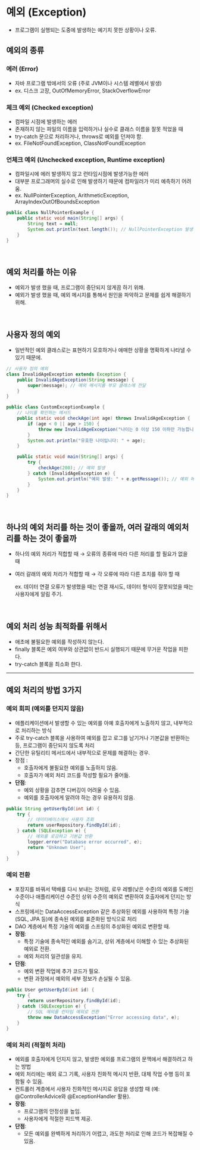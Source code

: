 # 예외 (Exception)

- 프로그램이 실행되는 도중에 발생하는 예기치 못한 상황이나 오류.

## 예외의 종류

### 에러 (Error)

- 자바 프로그램 밖에서의 오류 (주로 JVM이나 시스템 레벨에서 발생)
- ex. 디스크 고장, OutOfMemoryError, StackOverflowError

### 체크 예외 (Checked exception)

- 컴파일 시점에 발생하는 에러
- 존재하지 않는 파일의 이름을 입력하거나 실수로 클래스 이름을 잘못 적었을 때
- try-catch 문으로 처리하거나, throws로 예외를 던져야 함.
- ex. FileNotFoundException, ClassNotFoundException

### 언체크 예외 (Unchecked exception, Runtime exception)

- 컴파일시에 에러 발생하지 않고 런타임시점에 발생가능한 에러
- 대부분 프로그래머의 실수로 인해 발생하기 때문에 컴파일러가 미리 예측하기 어려움.
- ex. NullPointerException, ArithmeticException, ArrayIndexOutOfBoundsException

```java
public class NullPointerExample {
    public static void main(String[] args) {
        String text = null;
        System.out.println(text.length()); // NullPointerException 발생
    }
}
```

<br>

## 예외 처리를 하는 이유

- 예외가 발생 했을 때, 프로그램이 중단되지 않게끔 하기 위해.
- 예외가 발생 했을 때, 예외 메시지를 통해서 원인을 파악하고 문제를 쉽게 해결하기 위해.

<br>

## 사용자 정의 예외
- 일반적인 예외 클래스로는 표현하기 모호하거나 애매한 상황을 명확하게 나타낼 수 있기 때문에.

```java
// 사용자 정의 예외
class InvalidAgeException extends Exception {
    public InvalidAgeException(String message) {
        super(message); // 예외 메시지를 부모 클래스에 전달
    }
}
```

```java
public class CustomExceptionExample {
    // 나이를 확인하는 메서드
    public static void checkAge(int age) throws InvalidAgeException {
        if (age < 0 || age > 150) {
            throw new InvalidAgeException("나이는 0 이상 150 이하만 가능합니다."); // 예외 발생
        }
        System.out.println("유효한 나이입니다: " + age);
    }

    public static void main(String[] args) {
        try {
            checkAge(200); // 예외 발생
        } catch (InvalidAgeException e) {
            System.out.println("예외 발생: " + e.getMessage()); // 예외 메시지 출력
        }
    }
}

```

<br>

## 하나의 예외 처리를 하는 것이 좋을까, 여러 갈래의 예외처리를 하는 것이 좋을까
- 하나의 예외 처리가 적합할 때 → 오류의 종류에 따라 다른 처리를 할 필요가 없을 때
- 여러 갈래의 예외 처리가 적합할 때 → 각 오류에 따라 다른 조치를 줘야 할 때

    ex. 데이터 연결 오류가 발생했을 때는 연결 재시도, 데이터 형식이 잘못되었을 때는 사용자에게 알림 주기. 
    
<br>

## 예외 처리 성능 최적화를 위해서
- 애초에 불필요한 예외를 작성하지 않는다.
- finally 블록은 예외 여부와 상관없이 반드시 실행되기 때문에 무거운 작업을 피한다.
- try-catch 블록을 최소화 한다.

----

## 예외 처리의 방법 3가지

### 예외 회피 (예외를 던지지 않음)
- 애플리케이션에서 발생할 수 있는 예외를 아예 호출자에게 노출하지 않고, 내부적으로 처리하는 방식
- 주로 try-catch 블록을 사용하여 예외를 잡고 로그를 남기거나 기본값을 반환하는 등, 프로그램이 중단되지 않도록 처리
- 간단한 유틸리티 메서드에서 내부적으로 문제를 해결하는 경우.
- 장점 :
    - 호출자에게 불필요한 예외를 노출하지 않음.
    - 호출자가 예외 처리 코드를 작성할 필요가 줄어듦.
- **단점**:
    - 예외 상황을 감추면 디버깅이 어려울 수 있음.
    - 예외를 호출자에게 알려야 하는 경우 유용하지 않음.

```java
public String getUserById(int id) {
    try {
        // 데이터베이스에서 사용자 조회
        return userRepository.findById(id);
    } catch (SQLException e) {
        // 예외를 로깅하고 기본값 반환
        logger.error("Database error occurred", e);
        return "Unknown User";
    }
}
```

### 예외 전환

- 포장지를 바꿔서 택배를 다시 보내는 것처럼, 로우 레벨(낮은 수준)의 예외를 도메인 수준이나 애플리케이션 수준인 상위 수준의 예외로 변환하여 호출자에게 던지는 방식
- 스프링에서는 DataAccessException 같은 추상화된 예외를 사용하여 특정 기술(SQL, JPA 등)에 종속된 예외를 표준화된 방식으로 처리
- DAO 계층에서 특정 기술의 예외를 스프링의 추상화된 예외로 변환할 때.
- **장점**:
    - 특정 기술에 종속적인 예외를 숨기고, 상위 계층에서 이해할 수 있는 추상화된 예외로 전환.
    - 예외 처리의 일관성을 유지.
- **단점**:
    - 예외 변환 작업에 추가 코드가 필요.
    - 변환 과정에서 예외의 세부 정보가 손실될 수 있음.

```java
public User getUserById(int id) {
    try {
        return userRepository.findById(id);
    } catch (SQLException e) {
        // SQL 예외를 런타임 예외로 전환
        throw new DataAccessException("Error accessing data", e);
    }
}
```

### 예외 처리 (적절히 처리)

- 예외를 호출자에게 던지지 않고, 발생한 예외를 프로그램의 문맥에서 해결하려고 하는 방법
- 예외 처리에는 예외 로그 기록, 사용자 친화적 메시지 반환, 대체 작업 수행 등이 포함될 수 있음.
- 컨트롤러 계층에서 사용자 친화적인 메시지로 응답을 생성할 때 (예: @ControllerAdvice와 @ExceptionHandler 활용).
- **장점**:
    - 프로그램의 안정성을 높임.
    - 사용자에게 적절한 피드백 제공.
- **단점**:
    - 모든 예외를 완벽하게 처리하기 어렵고, 과도한 처리로 인해 코드가 복잡해질 수 있음.